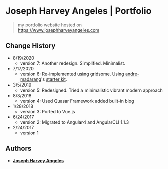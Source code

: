 # Joseph Harvey Angeles | Portfolio

> my portfolio website hosted on <https://www.josephharveyangeles.com>

## Change History

- 8/19/2020
  - version 7: Another redesign. Simplified. Minimalist.
- 7/17/2020
  - version 6: Re-implemented using gridsome. Using [andre-madarang](https://andremadarang.com/)'s [starter kit](https://github.com/drehimself/gridsome-portfolio-starter).
- 3/5/2019
  - version 5: Redesigned. Tried a minimalistic vibrant modern approach
- 8/3/2018
  - version 4: Used Quasar Framework added built-in blog
- 1/28/2018
  - version 3: Ported to Vue.js
- 6/24/2017
  - version 2: Migrated to Angular4 and AngularCLI 1.1.3
- 2/24/2017
  - version 1

## Authors

- [**Joseph Harvey Angeles**](https://github.com/yvhr)

